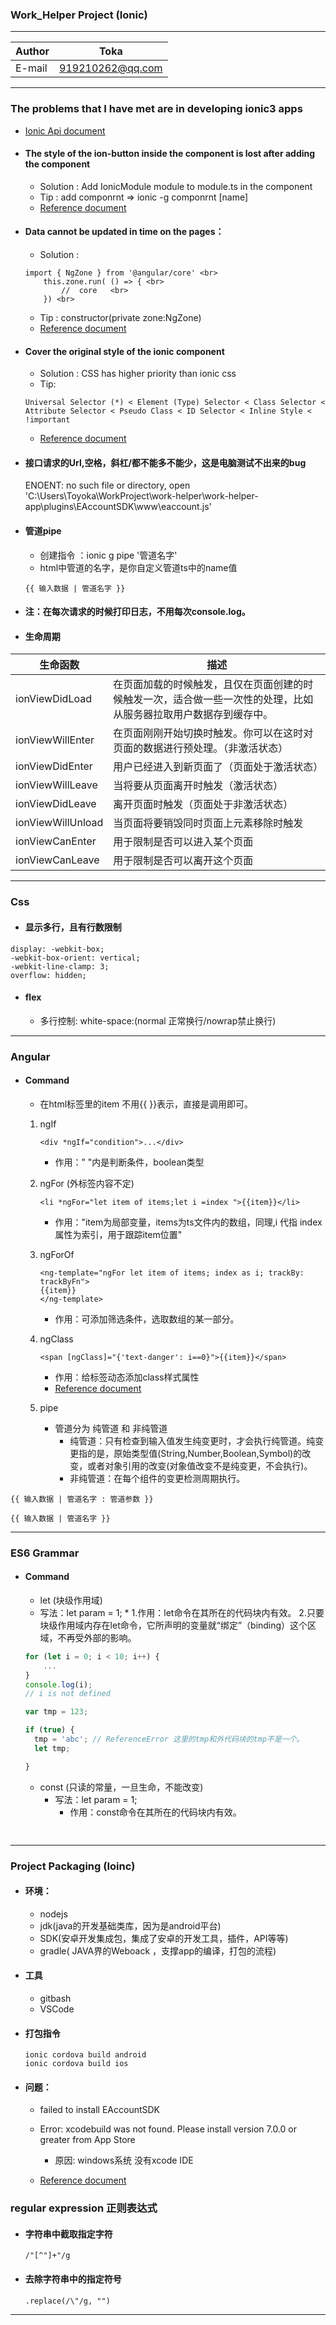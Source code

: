 ### Work_Helper Project (Ionic)

****
	
|Author|Toka|
|---|---
|E-mail|919210262@qq.com

****
	
### The problems that I have met are in developing ionic3 apps<br>
* [Ionic Api document](https://ionicframework.com/docs/api)<br>
* #### The style of the ion-button inside the component is lost after adding the component<br>	
	* Solution : Add IonicModule module to module.ts in the component<br>
	* Tip : add componrnt => ionic -g componrnt \[name\] <br>
	* [Reference document](https://www.jianshu.com/p/048f8a6c8952)<br>
	
* #### Data cannot be updated in time on the pages：
	* Solution : <br>
	```
	import { NgZone } from '@angular/core' <br>
		this.zone.run( () => { <br>
			//	core   <br>
		}) <br>
	```
	* Tip : constructor\(private zone:NgZone\)<br>
	* [Reference document](http://www.jason-z.com/post/30)<br>

* #### Cover the original style of the ionic component
	* Solution : CSS has higher priority than ionic css<br>
	* Tip:
	``` 
	Universal Selector (*) < Element (Type) Selector < Class Selector < Attribute Selector < Pseudo Class < ID Selector < Inline Style < !important 	
	```
	* [Reference document]()<br> 

* #### 接口请求的Url,空格，斜杠/都不能多不能少，这是电脑测试不出来的bug
	ENOENT: no such file or directory, open 'C:\Users\Toyoka\WorkProject\work-helper\work-helper-app\plugins\EAccountSDK\www\eaccount.js'

* #### 管道pipe 
	* 创建指令 ：ionic g pipe '管道名字'
	* html中管道的名字，是你自定义管道ts中的name值
	```
	{{ 输入数据 | 管道名字 }} 
	```
* #### 注：在每次请求的时候打印日志，不用每次console.log。
	
* #### 生命周期	
| 生命函数 | 描述 |
| ------------- | ----------- |
| ionViewDidLoad      | 在页面加载的时候触发，且仅在页面创建的时候触发一次，适合做一些一次性的处理，比如从服务器拉取用户数据存到缓存中。	|
| ionViewWillEnter    | 在页面刚刚开始切换时触发。你可以在这时对页面的数据进行预处理。（非激活状态）	|
| ionViewDidEnter     | 用户已经进入到新页面了（页面处于激活状态）	|
| ionViewWillLeave    | 当将要从页面离开时触发（激活状态）	|
| ionViewDidLeave     | 离开页面时触发（页面处于非激活状态）	|
| ionViewWillUnload   | 当页面将要销毁同时页面上元素移除时触发	|
| ionViewCanEnter     | 用于限制是否可以进入某个页面	|
| ionViewCanLeave     | 用于限制是否可以离开这个页面	|

****

### Css<br>
* #### 显示多行，且有行数限制
```
display: -webkit-box;
-webkit-box-orient: vertical;
-webkit-line-clamp: 3;
overflow: hidden;
```
* #### flex  
	* 多行控制: white-space:(normal 正常换行/nowrap禁止换行)
	
****

### Angular<br>
* #### Command
	* 在html标签里的item 不用{{ }}表示，直接是调用即可。
	1. ngIf
	   ```
	   <div *ngIf="condition">...</div>
	   ```
	   * 作用：" "内是判断条件，boolean类型

	2. ngFor (外标签内容不定)
	   ```
	   <li *ngFor="let item of items;let i =index ">{{item}}</li>
	   ```
	   * 作用："item为局部变量，items为ts文件内的数组，同理,i 代指 index属性为索引，用于跟踪item位置"
			
	3. ngForOf
	   ```
	   <ng-template="ngFor let item of items; index as i; trackBy: trackByFn">
	   {{item}}
	   </ng-template>
	   ```
	   * 作用：可添加筛选条件，选取数组的某一部分。	
	   
	4. ngClass
	   ```
	   <span [ngClass]="{'text-danger': i==0}">{{item}}</span>
	   ```
	   * 作用：给标签动态添加class样式属性
	   * [Reference document](https://semlinker.com/ng-quick-start/)<br>
		  
	5. pipe
	   * 管道分为 纯管道 和 非纯管道
	      * 纯管道：只有检查到输入值发生纯变更时，才会执行纯管道。纯变更指的是，原始类型值(String,Number,Boolean,Symbol)的改变，或者对象引用的改变(对象值改变不是纯变更，不会执行)。
	      * 非纯管道：在每个组件的变更检测周期执行。
```
{{ 输入数据 | 管道名字 : 管道参数 }} 

{{ 输入数据 | 管道名字 }} 
```	
****

### ES6 Grammar<br>
* #### Command
	* let (块级作用域)
	* 写法：let param = 1;
			* 1.作用：let命令在其所在的代码块内有效。
			  2.只要块级作用域内存在let命令，它所声明的变量就“绑定”（binding）这个区域，不再受外部的影响。
	```javascript
	for (let i = 0; i < 10; i++) {
		...
	}
	console.log(i);
	// i is not defined
	
	var tmp = 123;

	if (true) {
	  tmp = 'abc'; // ReferenceError 这里的tmp和外代码块的tmp不是一个。
	  let tmp;

	}
	```
		
	* const (只读的常量，一旦生命，不能改变)
		* 写法：let param = 1;
			* 作用：const命令在其所在的代码块内有效。
	
	```javascript
		
	```

****

### Project Packaging (Ioinc) <br>
* #### 环境：
	*  nodejs
	*  jdk(java的开发基础类库，因为是android平台)
	*  SDK(安卓开发集成包，集成了安卓的开发工具，插件，API等等) 
	*  gradle( JAVA界的Weboack ，支撑app的编译，打包的流程) 
	
* #### 工具
	*  gitbash
	*  VSCode	
	
* #### 打包指令
	``` 
	ionic cordova build android 
	ionic cordova build ios 
	```
	
* #### 问题：
	* failed to install EAccountSDK
	* Error: xcodebuild was not found. Please install version 7.0.0 or greater from App Store
		* 原因: windows系统 没有xcode IDE
	
	* [Reference document](https://blog.csdn.net/qq_20264891/article/details/79319408)<br> 
	
###	regular expression  正则表达式<br>
* #### 字符串中截取指定字符
	```
	/"[^"]+"/g   
	```
* ####  去除字符串中的指定符号
	```
	.replace(/\"/g, "")
	```
****
 

	
	